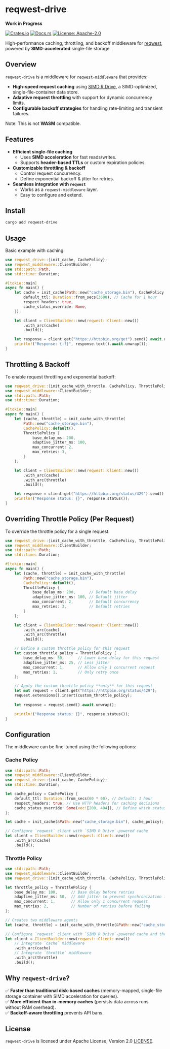 # reqwest-drive

**Work in Progress**

[![Crates.io](https://img.shields.io/crates/v/reqwest-drive.svg)](https://crates.io/crates/reqwest-drive)
[![Docs.rs](https://docs.rs/reqwest-drive/badge.svg)](https://docs.rs/reqwest-drive)
[![License: Apache-2.0](https://img.shields.io/badge/license-Apache--2.0-blue.svg)](LICENSE)

High-performance caching, throttling, and backoff middleware for [reqwest](https://crates.io/crates/reqwest), powered by **SIMD-accelerated** single-file storage.

## Overview

`reqwest-drive` is a middleware for [`reqwest-middleware`](https://crates.io/crates/reqwest-middleware) that provides:
- **High-speed request caching** using [SIMD R Drive](https://crates.io/crates/simd-r-drive), a SIMD-optimized, single-file-container data store.
- **Adaptive request throttling** with support for dynamic concurrency limits.
- **Configurable backoff strategies** for handling rate-limiting and transient failures.

Note: This is not **WASM** compatible.

## Features

- **Efficient single-file caching**  
  - Uses **SIMD acceleration** for fast reads/writes.
  - Supports **header-based TTLs** or custom expiration policies.
- **Customizable throttling & backoff**  
  - Control request concurrency.
  - Define exponential backoff & jitter for retries.
- **Seamless integration with `reqwest`**  
  - Works as a `reqwest-middleware` layer.
  - Easy to configure and extend.

## Install

```sh
cargo add reqwest-drive
```

## Usage

Basic example with caching:
```rust
use reqwest_drive::{init_cache, CachePolicy};
use reqwest_middleware::ClientBuilder;
use std::path::Path;
use std::time::Duration;

#[tokio::main]
async fn main() {
    let cache = init_cache(Path::new("cache_storage.bin"), CachePolicy {
        default_ttl: Duration::from_secs(3600), // Cache for 1 hour
        respect_headers: true,
        cache_status_override: None,
    });

    let client = ClientBuilder::new(reqwest::Client::new())
        .with_arc(cache)
        .build();

    let response = client.get("https://httpbin.org/get").send().await.unwrap();
    println!("Response: {:?}", response.text().await.unwrap());
}
```

## Throttling & Backoff

To enable request throttling and exponential backoff:
```rust
use reqwest_drive::{init_cache_with_throttle, CachePolicy, ThrottlePolicy};
use reqwest_middleware::ClientBuilder;
use std::path::Path;
use std::time::Duration;

#[tokio::main]
async fn main() {
    let (cache, throttle) = init_cache_with_throttle(
        Path::new("cache_storage.bin"),
        CachePolicy::default(),
        ThrottlePolicy {
            base_delay_ms: 200,
            adaptive_jitter_ms: 100,
            max_concurrent: 2,
            max_retries: 3,
        }
    );

    let client = ClientBuilder::new(reqwest::Client::new())
        .with_arc(cache)
        .with_arc(throttle)
        .build();

    let response = client.get("https://httpbin.org/status/429").send().await.unwrap();
    println!("Response status: {}", response.status());
}
```

## Overriding Throttle Policy (Per Request)

To override the throttle policy for a single request:

```rust
use reqwest_drive::{init_cache_with_throttle, CachePolicy, ThrottlePolicy};
use reqwest_middleware::ClientBuilder;
use std::path::Path;
use std::time::Duration;

#[tokio::main]
async fn main() {
    let (cache, throttle) = init_cache_with_throttle(
        Path::new("cache_storage.bin"),
        CachePolicy::default(),
        ThrottlePolicy {
            base_delay_ms: 200,      // Default base delay
            adaptive_jitter_ms: 100, // Default jitter
            max_concurrent: 2,       // Default concurrency
            max_retries: 3,          // Default retries
        }
    );

    let client = ClientBuilder::new(reqwest::Client::new())
        .with_arc(cache)
        .with_arc(throttle)
        .build();

    // Define a custom throttle policy for this request
    let custom_throttle_policy = ThrottlePolicy {
        base_delay_ms: 50,      // Lower base delay for this request
        adaptive_jitter_ms: 25, // Less jitter
        max_concurrent: 1,      // Allow only 1 concurrent request
        max_retries: 1,         // Only retry once
    };

    // Apply the custom throttle policy **only** for this request
    let mut request = client.get("https://httpbin.org/status/429");
    request.extensions().insert(custom_throttle_policy);
    
    let response = request.send().await.unwrap();

    println!("Response status: {}", response.status());
}
```

## Configuration

The middleware can be fine-tuned using the following options:

### Cache Policy

```rust
use std::path::Path;
use reqwest_middleware::ClientBuilder;
use reqwest_drive::{init_cache, CachePolicy};
use std::time::Duration;

let cache_policy = CachePolicy {
    default_ttl: Duration::from_secs(60 * 60), // Default: 1 hour
    respect_headers: true, // Use HTTP headers for caching decisions
    cache_status_override: Some(vec![200, 404]), // Define which status codes are cacheable
};

let cache = init_cache(&Path::new("cache_storage.bin"), cache_policy);

// Configure `reqwest` client with `SIMD R Drive`-powered cache
let client = ClientBuilder::new(reqwest::Client::new())
    .with_arc(cache)
    .build();
```

### Throttle Policy

```rust
use std::path::Path;
use reqwest_middleware::ClientBuilder;
use reqwest_drive::{init_cache_with_throttle, CachePolicy, ThrottlePolicy};

let throttle_policy = ThrottlePolicy {
    base_delay_ms: 100,      // Base delay before retries
    adaptive_jitter_ms: 50,  // Add jitter to prevent synchronization issues
    max_concurrent: 1,       // Allow only 1 concurrent request
    max_retries: 2,          // Number of retries before failing
};

// Creates two middleware agents
let (cache, throttle) = init_cache_with_throttle(&Path::new("cache_storage.bin"), CachePolicy::default(), throttle_policy);

// Configure `reqwest` client with `SIMD R Drive`-powered cache and throttle/backoff support
let client = ClientBuilder::new(reqwest::Client::new())
    // Integrate `cache` middleware
    .with_arc(cache)
    // Integrate `throttle` middleware
    .with_arc(throttle)
    .build();
```

## Why `reqwest-drive`?

✅ **Faster than traditional disk-based caches** (memory-mapped, single-file storage container with SIMD acceleration for queries).  
✅ **More efficient than in-memory caches** (persists data across runs without RAM overhead).  
✅ **Backoff-aware throttling** prevents API bans.  

## License
`reqwest-drive` is licensed under Apache License, Version 2.0 [LICENSE](LICENSE).
